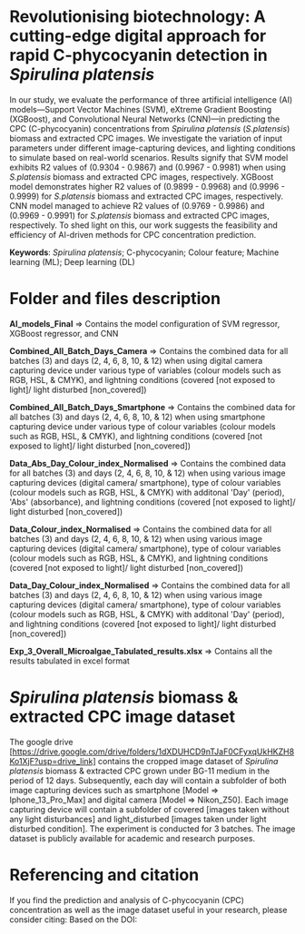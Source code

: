 # Revolutionising biotechnology: A cutting-edge digital approach for rapid C-phycocyanin detection in _Spirulina platensis_

In our study, we evaluate the performance of three artificial intelligence (AI) models—Support Vector Machines (SVM), eXtreme Gradient Boosting (XGBoost), and Convolutional Neural Networks (CNN)—in predicting the CPC (C-phycocyanin) concentrations from _Spirulina platensis_ (_S.platensis_) biomass and extracted CPC images. We investigate the variation of input parameters under different image-capturing devices, and lighting conditions to simulate based on real-world scenarios. Results signify that SVM model exhibits R2 values of (0.9304 - 0.9867) and (0.9967 - 0.9981) when using _S.platensis_ biomass and extracted CPC images, respectively. XGBoost model demonstrates higher R2 values of (0.9899 - 0.9968) and (0.9996 - 0.9999) for _S.platensis_ biomass and extracted CPC images, respectively. CNN model managed to achieve R2 values of (0.9769 - 0.9986) and (0.9969 - 0.9991) for _S.platensis_ biomass and extracted CPC images, respectively. To shed light on this, our work suggests the feasibility and efficiency of AI-driven methods for CPC concentration prediction.

**Keywords**: _Spirulina platensis_; C-phycocyanin; Colour feature; Machine learning (ML); Deep learning (DL)

# Folder and files description

**AI_models_Final** => Contains the model configuration of SVM regressor, XGBoost regressor, and CNN

**Combined_All_Batch_Days_Camera** => Contains the combined data for all batches (3) and days (2, 4, 6, 8, 10, & 12) when using digital camera capturing device under various type of variables (colour models such as RGB, HSL, & CMYK), and lightning conditions (covered [not exposed to light]/ light disturbed [non_covered])

**Combined_All_Batch_Days_Smartphone** => Contains the combined data for all batches (3) and days (2, 4, 6, 8, 10, & 12) when using smartphone capturing device under various type of colour variables (colour models such as RGB, HSL, & CMYK), and lightning conditions (covered [not exposed to light]/ light disturbed [non_covered])

**Data_Abs_Day_Colour_index_Normalised** => Contains the combined data for all batches (3) and days (2, 4, 6, 8, 10, & 12) when using various image capturing devices (digital camera/ smartphone), type of colour variables (colour models such as RGB, HSL, & CMYK) with additonal 'Day' (period),  'Abs' (absorbance), and lightning conditions (covered [not exposed to light]/ light disturbed [non_covered])

**Data_Colour_index_Normalised** => Contains the combined data for all batches (3) and days (2, 4, 6, 8, 10, & 12) when using various image capturing devices (digital camera/ smartphone), type of colour variables (colour models such as RGB, HSL, & CMYK), and lightning conditions (covered [not exposed to light]/ light disturbed [non_covered])

**Data_Day_Colour_index_Normalised** => Contains the combined data for all batches (3) and days (2, 4, 6, 8, 10, & 12) when using various image capturing devices (digital camera/ smartphone), type of colour variables (colour models such as RGB, HSL, & CMYK) with additonal 'Day' (period), and lightning conditions (covered [not exposed to light]/ light disturbed [non_covered])

**Exp_3_Overall_Microalgae_Tabulated_results.xlsx** => Contains all the results tabulated in excel format

# _Spirulina platensis_ biomass & extracted CPC image dataset
The google drive [https://drive.google.com/drive/folders/1dXDUHCD9nTJaF0CFyxqUkHKZH8Ko1XjF?usp=drive_link] contains the cropped image dataset of _Spirulina platensis_ biomass & extracted CPC grown under BG-11 medium in the period of 12 days. Subsequently, each day will contain a subfolder of both image capturing devices such as smartphone [Model => Iphone_13_Pro_Max] and digital camera [Model => Nikon_Z50]. Each image capturing device will contain a subfolder of covered [images taken without any light disturbances] and light_disturbed [images taken under light disturbed condition]. The experiment is conducted for 3 batches. The image dataset is publicly available for academic and research purposes.

# Referencing and citation
If you find the prediction and analysis of C-phycocyanin (CPC) concentration as well as the image dataset useful in your research, please consider citing: Based on the DOI: 

